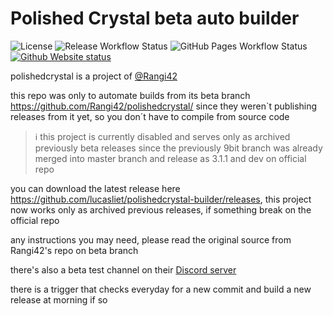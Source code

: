 # Polished Crystal beta auto builder
![License](https://img.shields.io/github/license/lucasliet/polishedcrystal-builder?logo=gitbook&labelColor=%23262c31&color=red&logoColor=white)
![Release Workflow Status](https://img.shields.io/github/actions/workflow/status/lucasliet/polishedcrystal-builder/dev-rolling-release.yml?logo=github&label=Release%20Build&labelColor=%23262c31)
![GitHub Pages Workflow Status](https://img.shields.io/github/actions/workflow/status/lucasliet/polishedcrystal-builder/prepare-web-deploy.yml?logo=github&label=Web%20Build&labelColor=%23262c31)
[![Github Website status](https://img.shields.io/website-up-down-green-red/https/lucasliet.github.io/polishedcrystal-builder.svg?logo=github&label=Github%20Website%20Status&labelColor=%23262c31&logoColor=white)](https://lucasliet.github.io/polishedcrystal-builder/)

polishedcrystal is a project of [@Rangi42](https://github.com/Rangi42)

this repo was only to automate builds from its beta branch https://github.com/Rangi42/polishedcrystal/ since they weren`t publishing releases from it yet, so you don´t have to compile from source code

> ℹ️ this project is currently disabled and serves only as archived previously beta releases since the previously 9bit branch was already merged into master branch and release as 3.1.1 and dev on official repo

you can download the latest release here https://github.com/lucasliet/polishedcrystal-builder/releases, this project now works only as archived previous releases, if something break on the official repo

any instructions you may need, please read the original source from Rangi42's repo on beta branch

there's also a beta test channel on their [Discord server](https://discord.com/invite/ZK5pqK8)

there is a trigger that checks everyday for a new commit and build a new release at morning if so